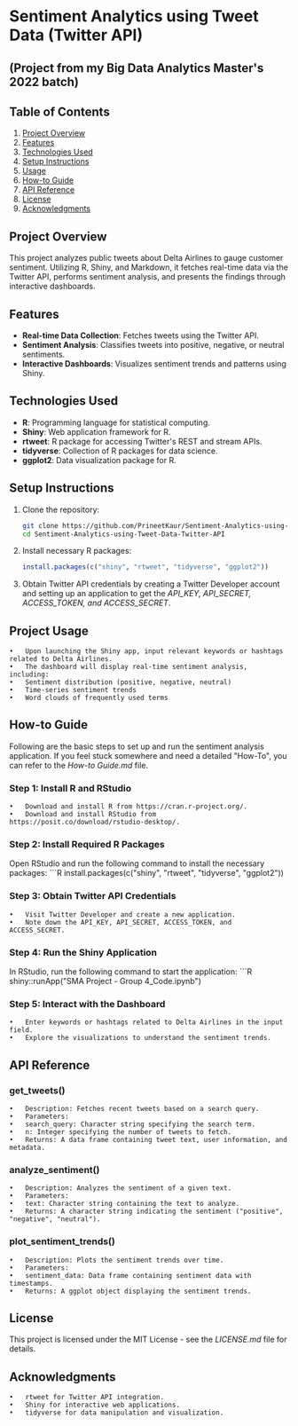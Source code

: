 # Sentiment Analytics using Tweet Data (Twitter API)

## (Project from my Big Data Analytics Master's 2022 batch)

## Table of Contents
1. [Project Overview](#project-overview)
2. [Features](#features)
3. [Technologies Used](#technologies-used)
4. [Setup Instructions](#setup-instructions)
5. [Usage](#project-usage)
6. [How-to Guide](docs/API_Reference.md)
7. [API Reference](docs/api_reference.md)
8. [License](#license)
9. [Acknowledgments](#acknowledgments)

## Project Overview
This project analyzes public tweets about Delta Airlines to gauge customer sentiment. Utilizing R, Shiny, and Markdown, it fetches real-time data via the Twitter API, performs sentiment analysis, and presents the findings through interactive dashboards.

## Features
- **Real-time Data Collection**: Fetches tweets using the Twitter API.
- **Sentiment Analysis**: Classifies tweets into positive, negative, or neutral sentiments.
- **Interactive Dashboards**: Visualizes sentiment trends and patterns using Shiny.

## Technologies Used
- **R**: Programming language for statistical computing.
- **Shiny**: Web application framework for R.
- **rtweet**: R package for accessing Twitter's REST and stream APIs.
- **tidyverse**: Collection of R packages for data science.
- **ggplot2**: Data visualization package for R.

## Setup Instructions
1. Clone the repository:
   ```bash
   git clone https://github.com/PrineetKaur/Sentiment-Analytics-using-Tweet-Data-Twitter-API.git
   cd Sentiment-Analytics-using-Tweet-Data-Twitter-API

2.	Install necessary R packages: 
    ```R
  	install.packages(c("shiny", "rtweet", "tidyverse", "ggplot2"))

3.	Obtain Twitter API credentials by creating a Twitter Developer account and setting up an application to get the *API_KEY, API_SECRET, ACCESS_TOKEN, and ACCESS_SECRET*.

## Project Usage
	•	Upon launching the Shiny app, input relevant keywords or hashtags related to Delta Airlines.
	•	The dashboard will display real-time sentiment analysis, including:
	•	Sentiment distribution (positive, negative, neutral)
	•	Time-series sentiment trends
	•	Word clouds of frequently used terms

## How-to Guide

Following are the basic steps to set up and run the sentiment analysis application. If you feel stuck somewhere and need a detailed "How-To", you can refer to the *How-to Guide.md* file.

### Step 1: Install R and RStudio
	•	Download and install R from https://cran.r-project.org/.
	•	Download and install RStudio from https://posit.co/download/rstudio-desktop/.

### Step 2: Install Required R Packages
Open RStudio and run the following command to install the necessary packages:
     ```R
    install.packages(c("shiny", "rtweet", "tidyverse", "ggplot2"))

### Step 3: Obtain Twitter API Credentials
	•	Visit Twitter Developer and create a new application.
	•	Note down the API_KEY, API_SECRET, ACCESS_TOKEN, and ACCESS_SECRET.

### Step 4: Run the Shiny Application

In RStudio, run the following command to start the application:
    ```R
    shiny::runApp("SMA Project - Group 4_Code.ipynb")

### Step 5: Interact with the Dashboard
	•	Enter keywords or hashtags related to Delta Airlines in the input field.
	•	Explore the visualizations to understand the sentiment trends.

## API Reference

### get_tweets()
	•	Description: Fetches recent tweets based on a search query.
	•	Parameters:
	•	search_query: Character string specifying the search term.
	•	n: Integer specifying the number of tweets to fetch.
	•	Returns: A data frame containing tweet text, user information, and metadata.

### analyze_sentiment()
	•	Description: Analyzes the sentiment of a given text.
	•	Parameters:
	•	text: Character string containing the text to analyze.
	•	Returns: A character string indicating the sentiment ("positive", "negative", "neutral").

### plot_sentiment_trends()
	•	Description: Plots the sentiment trends over time.
	•	Parameters:
	•	sentiment_data: Data frame containing sentiment data with timestamps.
	•	Returns: A ggplot object displaying the sentiment trends.

## License

This project is licensed under the MIT License - see the *LICENSE.md* file for details.

## Acknowledgments
	•	rtweet for Twitter API integration.
	•	Shiny for interactive web applications.
	•	tidyverse for data manipulation and visualization.
